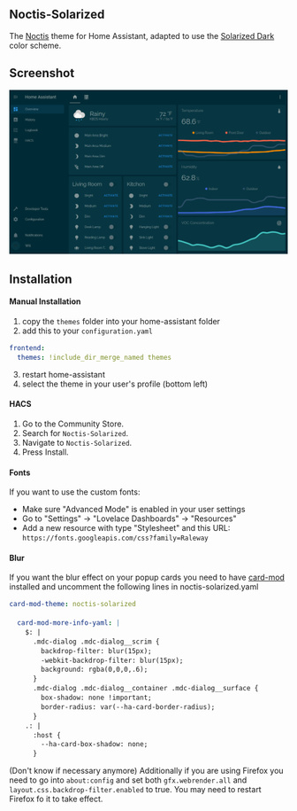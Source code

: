 ## Noctis-Solarized

The [Noctis](https://github.com/aFFekopp/noctis) theme for Home Assistant, adapted to use the [Solarized Dark](https://ethanschoonover.com/solarized/) color scheme.

## Screenshot
![](https://raw.githubusercontent.com/williamahartman/noctis-solarized/master/docs/screenshots/pc/screenshot.png)

## Installation

#### Manual Installation
1. copy the `themes` folder into your home-assistant folder
2. add this to your `configuration.yaml`

```yaml
frontend:
  themes: !include_dir_merge_named themes
```

3. restart home-assistant
4. select the theme in your user's profile (bottom left)

#### HACS

1. Go to the Community Store.
2. Search for `Noctis-Solarized`.
3. Navigate to `Noctis-Solarized`.
4. Press Install.

#### Fonts

If you want to use the custom fonts:
  - Make sure "Advanced Mode" is enabled in your user settings
  - Go to "Settings" -> "Lovelace Dashboards" -> "Resources"
  - Add a new resource with type "Stylesheet" and this URL: `https://fonts.googleapis.com/css?family=Raleway`

#### Blur

If you want the blur effect on your popup cards you need to have [card-mod](https://github.com/thomasloven/lovelace-card-mod) installed and uncomment the following lines in noctis-solarized.yaml

```yaml
card-mod-theme: noctis-solarized

  card-mod-more-info-yaml: |
    $: |
      .mdc-dialog .mdc-dialog__scrim {
        backdrop-filter: blur(15px);
        -webkit-backdrop-filter: blur(15px);
        background: rgba(0,0,0,.6);
      }
      .mdc-dialog .mdc-dialog__container .mdc-dialog__surface {
        box-shadow: none !important;
        border-radius: var(--ha-card-border-radius);
      }
    .: |
      :host {
        --ha-card-box-shadow: none;
      }
```

(Don't know if necessary anymore) Additionally if you are using Firefox you need to go into `about:config` and set both `gfx.webrender.all`
and `layout.css.backdrop-filter.enabled` to true. You may need to restart Firefox fo it to take effect.
